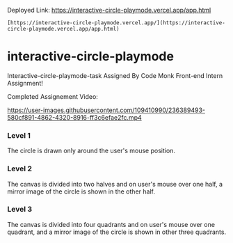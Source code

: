 Deployed Link: https://interactive-circle-playmode.vercel.app/app.html

```
[https://interactive-circle-playmode.vercel.app/](https://interactive-circle-playmode.vercel.app/app.html)
```


# interactive-circle-playmode
Interactive-circle-playmode-task Assigned By Code Monk Front-end Intern Assignment!

Completed Assignement Video: 

https://user-images.githubusercontent.com/109410990/236389493-580cf891-4862-4320-8916-ff3c6efae2fc.mp4

### Level 1

The circle is drawn only around the user's mouse position.

### Level 2

The canvas is divided into two halves and on user's mouse over one half, a mirror image of the circle is shown in the other half.

### Level 3

The canvas is divided into four quadrants and on user's mouse over one quadrant, and a mirror image of the circle is shown in other three quadrants.
